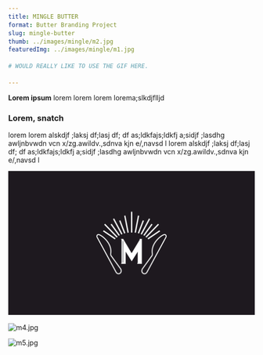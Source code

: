 ```yaml
---
title: MINGLE BUTTER   
format: Butter Branding Project
slug: mingle-butter
thumb: ../images/mingle/m2.jpg
featuredImg: ../images/mingle/m1.jpg

# WOULD REALLY LIKE TO USE THE GIF HERE.

---
```


**Lorem ipsum**
lorem lorem lorem lorema;slkdjflljd

### Lorem, snatch
lorem lorem alskdjf ;laksj df;lasj df; df as;ldkfajs;ldkfj a;sidjf ;lasdhg awljnbvwdn vcn x/zg.awildv.,sdnva kjn e/,navsd l  lorem alskdjf ;laksj df;lasj df; df as;ldkfajs;ldkfj a;sidjf ;lasdhg awljnbvwdn vcn x/zg.awildv.,sdnva kjn e/,navsd l

<!-- ![m1.jpg](../images/mingle/m1.jpg) -->

![m2.jpg](../images/mingle/m2.jpg)

<!-- ![m3.gif](../images/macho/m3.gif) -->

![m4.jpg](../images/mingle/m4.jpg)

![m5.jpg](../images/mingle/m5.jpg)
